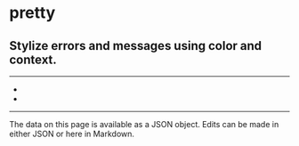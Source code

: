 <!-- Important! Do not modify comment blocks. They are necessary for the transformer to work properly -->

<!-- title -->
# pretty

<!-- shortDescription -->
Stylize errors and messages using color and context.
---

<!-- extendedDescription -->

---

<!-- references -->
- []()
- []()
---

<!-- footer -->
The data on this page is available as a JSON object. Edits can be made in either JSON or here in Markdown.
